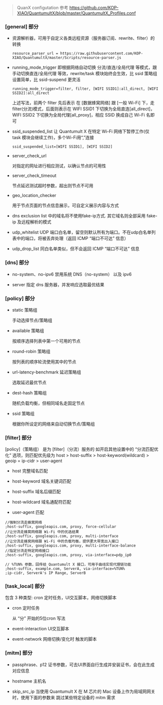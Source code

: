 > QuanX configutation
> 参考 https://github.com/KOP-XIAO/QuantumultX/blob/master/QuantumultX_Profiles.conf

### [general] 部分
- 资源解析器，可用于自定义各类远程资源（服务器订阅、rewrite、filter）的转换

  ```
  resource_parser_url = https://raw.githubusercontent.com/KOP-XIAO/QuantumultX/master/Scripts/resource-parser.js
  ```

- running_mode_trigger 即根据网络自动切换 分流/直连/全局代理 等模式，跟手动切换直连/全局代理 等效，rewrite/task 模块始终会生效，比 ssid 策略组设置简单，比 ssid-suspend 更灵活

  ```
  running_mode_trigger=filter, filter, [WIFI SSID1]:all_direct, [WIFI SSID2]:all_direct
  ```
  
  上述写法，前两个 filter 先后表示 在 [数据蜂窝网络] 跟 [一般 Wi-Fi] 下，走 filter(分流)模式，后面则表示在 WIFI SSID1 下切换为全局直连[all_direct]，WIFI SSID2 下切换为全局代理[all_proxy]，相应 SSID 换成自己 Wi-Fi 名即可

- ssid_suspended_list 让 Quantumult X 在特定 Wi-Fi 网络下暂停工作(仅 task 模块会继续工作)，多个Wi-Fi用“,”连接

  ```
  ssid_suspended_list=[WIFI SSID1], [WIFI SSID2]
  ```

- server_check_url

  对指定的网址进行相应测试，以确认节点的可用性

- server_check_timeout

  节点延迟测试超时参数，超出则节点不可用

- geo_location_checker

  用于节点页面的节点信息展示，可自定义展示内容与方式

- dns exclusion list 中的域名将不使用fake-ip方式. 其它域名则全部采用 fake-ip 及远程解析的模式

- udp_whitelist UDP 端口白名单，留空则默认所有为端口。不在udp白名单列表中的端口，将被丢弃处理（返回 ICMP  “端口不可达” 信息）

- udp_drop_list 同白名单类似，但不会返回 ICMP “端口不可达” 信息

### [dns] 部分
- no-system、no-ipv6 禁用系统 DNS（no-system） 以及 ipv6

- server 指定 dns 服务器，并发响应选取最优结果

### [policy] 部分
- static 策略组

  手动选择节点/策略组

- available 策略组

  按顺序选择列表中第一个可用的节点

- round-robin 策略组

  按列表的顺序轮流使用其中的节点

- url-latency-benchmark 延迟策略组

  选取延迟最优节点

- dest-hash 策略组

  随机负载均衡，但相同域名走固定节点

- ssid 策略组

  根据你所设定的网络来自动切换节点/策略组

### [filter] 部分
[policy]（策略组） 是为 [filter]（分流）服务的
如开启其他设置中的  “分流匹配优化” 选项，则匹配优先级为 host > host-suffix > host-keyword(wildcard) > geoip = ip-cidr > user-agent
- host 完整域名匹配

- host-keyword 域名关键词匹配

- host-suffix 域名后缀匹配

- host-wildcard 域名通配符匹配

- user-agent 匹配

```
//强制分流走蜂窝网络
;host-suffix, googleapis.com, proxy, force-cellular
//让分流走蜂窝网络跟 Wi-Fi 中的优选结果
;host-suffix, googleapis.com, proxy, multi-interface
//让分流走蜂窝网络跟 Wi-Fi 中的负载均衡，提供更大带宽出入接口
;host-suffix, googleapis.com, proxy, multi-interface-balance
//指定分流走特定网络接口
;host-suffix, googleapis.com, proxy, via-interface=pdp_ip0

// %TUN% 参数，回传给 Quantumult X 接口，可用于曲线实现代理链功能
;host-suffix, example.com, ServerA, via-interface=%TUN%
;ip-cidr, ServerA's IP Range, ServerB
```

### [task_local] 部分
包含 3 种类型: cron 定时任务，UI交互脚本，网络切换脚本
- cron 定时任务

  从 “分” 开始的5位cron 写法

- event-interaction UI交互脚本

- event-network 网络切换/变化时 触发的脚本

### [mitm] 部分
- passphrase、p12 证书参数，可去UI界面自行生成并安装证书，会在此生成对应信息

- hostname 主机名

- skip_src_ip 当使用 Quantumult X 在 M 芯片的 Mac 设备上作为局域网网关时，使用下面的参数来 跳过某些特定设备的 mitm 需求

